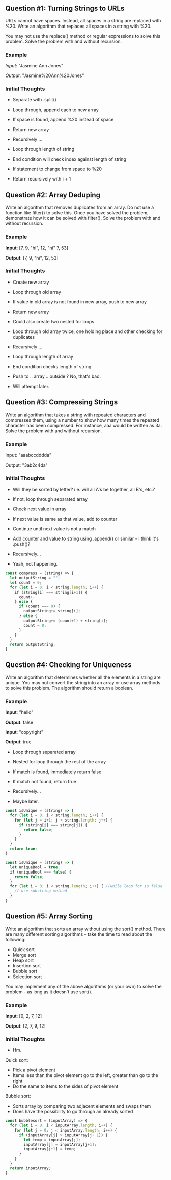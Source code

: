 ## Question #1: Turning Strings to URLs
URLs cannot have spaces. Instead, all spaces in a string are replaced with %20. Write an algorithm that replaces all spaces in a string with %20.

You may not use the replace() method or regular expressions to solve this problem. Solve the problem with and without recursion.

### Example

*Input*: "Jasmine Ann Jones"

*Output*: "Jasmine%20Ann%20Jones"

### Initial Thoughts

- Separate with .split()
- Loop through, append each to new array
- If space is found, append %20 instead of space
- Return new array

- Recursively ...
- Loop through length of string
- End condition will check index against length of string
- If statement to change from space to %20
- Return recursively with i + 1


## Question #2: Array Deduping

Write an algorithm that removes duplicates from an array. Do not use a function like filter() to solve this. Once you have solved the problem, demonstrate how it can be solved with filter(). Solve the problem with and without recursion.

### Example

**Input**: [7, 9, "hi", 12, "hi" 7, 53]

**Output**: [7, 9, "hi", 12, 53]

### Initial Thoughts

- Create new array
- Loop through old array
- If value in old array is not found in new array, push to new array
- Return new array

- Could also create two nested for loops
- Loop through old array twice, one holding place and other checking for duplicates


- Recursively ...
- Loop through length of array
- End condition checks length of string
- Push to .. array .. outside ? No, that's bad. 
- Will attempt later.



## Question #3: Compressing Strings

Write an algorithm that takes a string with repeated characters and compresses them, using a number to show how many times the repeated character has been compressed. For instance, aaa would be written as 3a. Solve the problem with and without recursion.

### Example

Input: "aaabccdddda"

Output: "3ab2c4da"

### Initial Thoughts

- Will they be sorted by letter? i.e. will all A's be together, all B's, etc.?
- If not, loop through separated array
- Check next value in array
- If next value is same as that value, add to counter
- Continue until next value is not a match
- Add counter and value to string using .append() or similar - I think it's .push()?

- Recursively...
- Yeah, not happening.

```javascript
const compress = (string) => {
  let outputString = "";
  let count = 0;
  for (let i = 0; i < string.length; i++) {
    if (string[i] === string[i+1]) {
      count++
    } else {
      if (count === 0) {
        outputString+= string[i];
      } else {
        outputString+= (count+1) + string[i];
        count = 0;
      }
    }
  }
  return outputString;
}
```


## Question #4: Checking for Uniqueness

Write an algorithm that determines whether all the elements in a string are unique. You may not convert the string into an array or use array methods to solve this problem. The algorithm should return a boolean.

### Example

**Input**: "hello"

**Output**: false

**Input**: "copyright"

**Output**: true

- Loop through separated array
- Nested for loop through the rest of the array
- If match is found, immediately return false
- If match not found, return true

- Recursively...
- Maybe later.


```javascript
const isUnique = (string) => {
  for (let i = 0; i < string.length; i++) {
    for (let j = i+1; j < string.length; j++) {
      if (string[i] === string[j]) {
        return false;
      }
    }
  }
  return true;
}
```

```javascript
const isUnique = (string) => {
  let uniqueBool = true;
  if (uniqueBool === false) {
    return false;
  }
  for (let i = 0; i < string.length; i++) { //while loop for is false
    // use substring method
  }
}
```


## Question #5: Array Sorting

Write an algorithm that sorts an array without using the sort() method. There are many different sorting algorithms - take the time to read about the following:

- Quick sort
- Merge sort
- Heap sort
- Insertion sort
- Bubble sort
- Selection sort

You may implement any of the above algorithms (or your own) to solve the problem - as long as it doesn't use sort().

### Example

**Input**: [9, 2, 7, 12]

**Output**: [2, 7, 9, 12]

### Initial Thoughts

- Hm.

Quick sort: 

- Pick a pivot element
- Items less than the pivot element go to the left, greater than go to the right
- Do the same to items to the sides of pivot element


Bubble sort:

- Sorts array by comparing two adjacent elements and swaps them
- Does have the possibility to go through an already sorted 

```javascript
const bubblesort = (inputArray) => {
  for (let i = 0; i < inputArray.length; i++) {
    for (let j = 0; j < inputArray.length; i++) {
      if (inputArray[j] > inputArray[j+ 1]) {
        let temp = inputArray[j];
        inputArray[j] = inputArray[j+1];
        inputArray[j+1] = temp;
      }
    }
  }
  return inputArray;
}
```